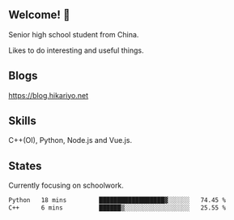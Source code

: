 ## Welcome! 👋

Senior high school student from China.

Likes to do interesting and useful things.

## Blogs

https://blog.hikariyo.net

## Skills

C++(OI), Python, Node.js and Vue.js.

## States

Currently focusing on schoolwork.

<!--START_SECTION:waka-->

```txt
Python   18 mins         ██████████████████▓░░░░░░   74.45 %
C++      6 mins          ██████▒░░░░░░░░░░░░░░░░░░   25.55 %
```

<!--END_SECTION:waka-->

